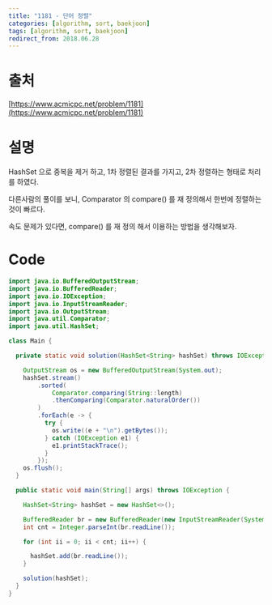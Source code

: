 ```yaml
---
title: "1181 - 단어 정렬"
categories: [algorithm, sort, baekjoon]
tags: [algorithm, sort, baekjoon]
redirect_from: 2018.06.28
---
```


# 출처
[https://www.acmicpc.net/problem/1181](https://www.acmicpc.net/problem/1181)

# 설명
HashSet 으로 중복을 제거 하고, 1차 정렬된 결과를 가지고, 2차 정렬하는 형태로 처리를 하였다.

다른사람의 풀이를 보니, Comparator 의 compare() 를 재 정의해서 한번에 정렬하는 것이 빠르다.

속도 문제가 있다면, compare() 를 재 정의 해서 이용하는 방법을 생각해보자.
 

# Code
~~~ java
import java.io.BufferedOutputStream;
import java.io.BufferedReader;
import java.io.IOException;
import java.io.InputStreamReader;
import java.io.OutputStream;
import java.util.Comparator;
import java.util.HashSet;

class Main {

  private static void solution(HashSet<String> hashSet) throws IOException {

    OutputStream os = new BufferedOutputStream(System.out);
    hashSet.stream()
        .sorted(
            Comparator.comparing(String::length)
            .thenComparing(Comparator.naturalOrder())
        )
        .forEach(e -> {
          try {
            os.write((e + "\n").getBytes());
          } catch (IOException e1) {
            e1.printStackTrace();
          }
        });
    os.flush();
  }

  public static void main(String[] args) throws IOException {

    HashSet<String> hashSet = new HashSet<>();

    BufferedReader br = new BufferedReader(new InputStreamReader(System.in));
    int cnt = Integer.parseInt(br.readLine());

    for (int ii = 0; ii < cnt; ii++) {

      hashSet.add(br.readLine());
    }

    solution(hashSet);
  }
}
~~~
